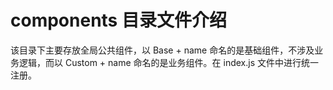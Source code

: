 # components 目录文件介绍

该目录下主要存放全局公共组件，以 Base + name 命名的是基础组件，不涉及业务逻辑，而以 Custom + name 命名的是业务组件。在 index.js 文件中进行统一注册。
